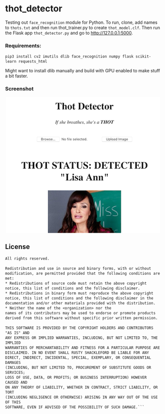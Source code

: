 # thot_detector

Testing out ```face_recognition``` module for Python. To run, clone, add names to ```thots.txt``` and then run thot_trainer.py to create ```thot_model.clf```. Then run the Flask app ```thot_detector.py``` and go to http://127.0.0.1:5000.

### Requirements:
```
pip3 install cv2 imutils dlib face_recognition numpy flask scikit-learn requests_html
```

Might want to install dlib manually and build with GPU enabled to make stuff a bit faster.


### Screenshot

<p align="center">
  <img src="https://raw.githubusercontent.com/takeiteasy/thot_detector/master/screenshot.png">
</p>


## License

```Copyright (c) 2013, George Watson
All rights reserved.

Redistribution and use in source and binary forms, with or without
modification, are permitted provided that the following conditions are met:
* Redistributions of source code must retain the above copyright
notice, this list of conditions and the following disclaimer.
* Redistributions in binary form must reproduce the above copyright
notice, this list of conditions and the following disclaimer in the
documentation and/or other materials provided with the distribution.
* Neither the name of the <organization> nor the
names of its contributors may be used to endorse or promote products
derived from this software without specific prior written permission.

THIS SOFTWARE IS PROVIDED BY THE COPYRIGHT HOLDERS AND CONTRIBUTORS "AS IS" AND
ANY EXPRESS OR IMPLIED WARRANTIES, INCLUDING, BUT NOT LIMITED TO, THE IMPLIED
WARRANTIES OF MERCHANTABILITY AND FITNESS FOR A PARTICULAR PURPOSE ARE
DISCLAIMED. IN NO EVENT SHALL RUSTY SHACKLEFORD BE LIABLE FOR ANY
DIRECT, INDIRECT, INCIDENTAL, SPECIAL, EXEMPLARY, OR CONSEQUENTIAL DAMAGES
(INCLUDING, BUT NOT LIMITED TO, PROCUREMENT OF SUBSTITUTE GOODS OR SERVICES;
LOSS OF USE, DATA, OR PROFITS; OR BUSINESS INTERRUPTION) HOWEVER CAUSED AND
ON ANY THEORY OF LIABILITY, WHETHER IN CONTRACT, STRICT LIABILITY, OR TORT
(INCLUDING NEGLIGENCE OR OTHERWISE) ARISING IN ANY WAY OUT OF THE USE OF THIS
SOFTWARE, EVEN IF ADVISED OF THE POSSIBILITY OF SUCH DAMAGE.```

